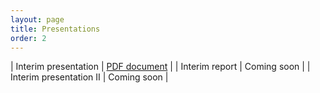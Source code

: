 ```yaml
---
layout: page
title: Presentations
order: 2
---
```


| Interim presentation | [PDF document](https://drive.google.com/file/d/1HwOupCa_QQXDTtdORahGUk22fsh55VYv/view?usp=sharing) |
| Interim report | Coming soon |
| Interim presentation II | Coming soon |
